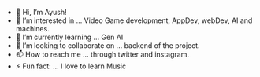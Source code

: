 - 👋 Hi, I’m Ayush!<br>
- 👀 I’m interested in ... Video Game development, AppDev, webDev, AI and machines.<br>
- 🌱 I’m currently learning ... Gen AI<br>
- 💞️ I’m looking to collaborate on ... backend of the project.<br>
- 📫 How to reach me ... through twitter and instagram.<br>
- ⚡ Fun fact: ... I love to learn Music
